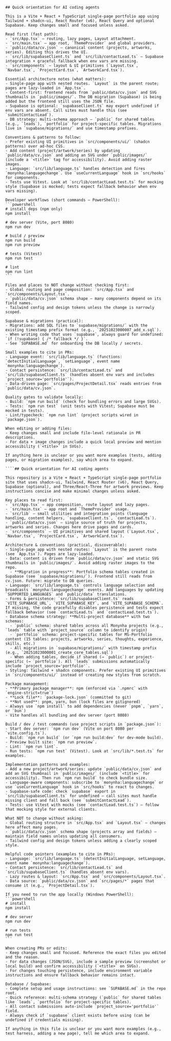 ````instructions
## Quick orientation for AI coding agents

This is a Vite + React + TypeScript single-page portfolio app using Tailwind + shadcn-ui, React Router (v6), React Query and optional Supabase. Keep changes small and focused unless asked.

Read first (fast path):
- `src/App.tsx` — routing, lazy pages, Layout attachment.
- `src/main.tsx` — app root, `ThemeProvider` and global providers.
- `public/data/cv.json` — canonical content (projects, artworks, series). Editing this drives the UI.
- `src/lib/supabaseClient.ts` and `src/lib/contactLead.ts` — Supabase integration + graceful fallback when env vars are missing.
- `src/components` — layout & UI primitives (`Layout.tsx`, `Navbar.tsx`, `ProjectCard.tsx`, `ArtworkCard.tsx`).

Essential architecture notes (what matters):
- Single-page app with nested routes. `Layout` is the parent route; pages are lazy-loaded in `App.tsx`.
- Content-first: frontend reads from `public/data/cv.json` and SVG thumbnails in `public/images/`. The DB migration (Supabase) is being added but the frontend still uses the JSON file.
- Supabase is optional: `supabaseClient.ts` may export undefined if env vars are absent. Call sites must handle this (see `submitContactLead`).
- DB strategy: multi-schema approach — `public` for shared tables (e.g., `leads`), `portfolio` for project-specific tables. Migrations live in `supabase/migrations/` and use timestamp prefixes.

Conventions & patterns to follow:
- Prefer existing UI primitives in `src/components/ui/` (shadcn patterns) over ad-hoc CSS.
- Add content (project/artwork/series) by updating `public/data/cv.json` and adding an SVG under `public/images/` (include a `<title>` tag for accessibility). Avoid adding raster images.
- Language: `src/lib/language.ts` handles detection and fires `monynha:languagechange`. Use `useCurrentLanguage` hook in `src/hooks` for components.
- Tests use Vitest. Look at `src/lib/contactLead.test.ts` for mocking style (Supabase is mocked; tests expect fallback behavior when env vars missing).

Developer workflows (short commands — PowerShell):
```powershell
# install deps (npm only)
npm install

# dev server (Vite, port 8080)
npm run dev

# build / preview
npm run build
npm run preview

# tests (Vitest)
npm run test

# lint
npm run lint
```

Files and places to NOT change without checking first:
- Global routing and page composition: `src/App.tsx` and `src/components/Layout.tsx`.
- `public/data/cv.json` schema shape — many components depend on its field names.
- Tailwind config and design tokens unless the change is narrowly scoped.

Supabase & migrations (practical):
- Migrations: add SQL files to `supabase/migrations/` with the existing timestamp prefix format (e.g., `20251023000007_add_x.sql`).
- When writing code that uses `supabase`, always guard for undefined: `if (!supabase) { /* fallback */ }`.
- See `SUPABASE.md` for onboarding the DB locally / secrets.

Small examples to cite in PRs:
- Language event: `src/lib/language.ts` (functions: `detectInitialLanguage`, `setLanguage`, event name `monynha:languagechange`).
- Contact persistence: `src/lib/contactLead.ts` and `src/lib/supabaseClient.ts` (handles absent env vars and includes `project_source='portfolio'`).
- Data-driven page: `src/pages/ProjectDetail.tsx` reads entries from `public/data/cv.json`.

Quality gates to validate locally:
- Build: `npm run build` (check for bundling errors and large SVGs).
- Tests: `npm run test` (unit tests with Vitest; Supabase must be mocked in tests).
- Lint/typecheck: `npm run lint` (project scripts wired in `package.json`).

When editing or adding files:
- Keep changes small and include file-level rationale in PR descriptions.
- For data + image changes include a quick local preview and mention accessibility (`<title>` in SVGs).

If anything here is unclear or you want more examples (tests, adding pages, or migration examples), say which area to expand.

````## Quick orientation for AI coding agents

This repository is a Vite + React + TypeScript single-page portfolio site that uses shadcn-ui, Tailwind, React Router (v6), React Query, Supabase (optional), and Three/React-Three for artwork previews. Keep instructions concise and make minimal changes unless asked.

Key places to read first:
- `src/App.tsx` — app composition, route layout and lazy pages.
- `src/main.tsx` — app root and `ThemeProvider` usage.
- `src/lib` — small utilities and integration points (language handling, content helpers, `supabaseClient.ts`, `contactLead.ts`).
- `public/data/cv.json` — single source of truth for projects, artworks and series. Changes here drive pages and cards.
- `src/components` — UI primitives and shared layout (`Layout.tsx`, `Navbar.tsx`, `ProjectCard.tsx`, `ArtworkCard.tsx`).

Architecture & conventions (practical, discoverable):
- Single-page app with nested routes: `Layout` is the parent route (see `App.tsx`). Pages are lazy-loaded.
- Data: content is driven from `public/data/cv.json` and static SVG thumbnails in `public/images/`. Avoid adding raster images to the repo.
  - **Migration in progress**: Portfolio schema tables created in Supabase (see `supabase/migrations/`). Frontend still reads from cv.json. Future: migrate to DB queries.
- Language: `src/lib/language.ts` controls language selection and broadcasts `monynha:languagechange` events. Add languages by updating `SUPPORTED_LANGUAGES` and `public/data` translations.
- Forms & persistence: `src/lib/supabaseClient.ts` reads `VITE_SUPABASE_URL`, `VITE_SUPABASE_KEY`, and `VITE_SUPABASE_SCHEMA`. If missing, the code gracefully disables persistence and tests expect fallback behavior (see `contactLead.ts` and `contactLead.test.ts`).
- Database schema strategy: **Multi-project database** with two schemas:
  - `public` schema: shared tables across all Monynha projects (e.g., `leads` table with `project_source` column to identify origin)
  - `portfolio` schema: project-specific tables for MS-Portfolio content (15 tables: projects, artworks, series, thoughts, experience, skills, etc.)
  - All migrations in `supabase/migrations/` with timestamp prefix (e.g., `20251023000001_create_core_tables.sql`)
  - When adding tables, decide if shared (→ `public`) or project-specific (→ `portfolio`). All `leads` submissions automatically include `project_source='portfolio'`.
- Styling: Tailwind + shadcn components. Prefer existing UI primitives in `src/components/ui/` instead of creating new styles from scratch.

Package management:
- **Primary package manager**: npm (enforced via `.npmrc` with `engine-strict=true`)
- **Lock file**: `package-lock.json` (committed to git)
- **Not used**: pnpm, yarn, bun (lock files are gitignored)
- Always use `npm install` to add dependencies (never `pnpm`, `yarn`, or `bun`)
- Vite handles all bundling and dev server (port 8080)

Build / dev / test commands (use project scripts in `package.json`):
- Start dev server: `npm run dev` (Vite on port 8080 per `vite.config.ts`).
- Build: `npm run build` (or `npm run build:dev` for dev-mode build).
- Preview built site: `npm run preview`.
- Lint: `npm run lint`.
- Run tests: `npm run test` (Vitest). Look at `src/lib/*.test.ts` for examples.

Implementation patterns and examples:
- Add a new project/artwork/series: update `public/data/cv.json` and add an SVG thumbnail in `public/images/` (include `<title>` for accessibility). Then run `npm run build` to check bundle size.
- Language-aware components: subscribe to `monynha:languagechange` or use `useCurrentLanguage` hook in `src/hooks` to react to changes.
- Supabase-safe code: check `supabase` export in `src/lib/supabaseClient.ts` for undefined — call sites must handle missing client and fall back (see `submitContactLead`).
- Tests: use Vitest with mocks (see `contactLead.test.ts`) — follow that mocking style for external clients.

What NOT to change without asking:
- Global routing structure in `src/App.tsx` and `Layout.tsx` — changes here affect many pages.
- `public/data/cv.json` schema shape (projects array and fields) — maintain field names unless updating all consumers.
- Tailwind config and design tokens unless adding a clearly scoped style.

Helpful code pointers (examples to cite in PRs):
- Language: `src/lib/language.ts` (detectInitialLanguage, setLanguage, event name `monynha:languagechange`).
- Contact persistence: `src/lib/contactLead.ts` and `src/lib/supabaseClient.ts` (handles absent env vars).
- Lazy routes & layout: `src/App.tsx` and `src/components/Layout.tsx`.
- Data source: `public/data/cv.json` and `src/pages/*` pages that consume it (e.g., `ProjectDetail.tsx`).

If you need to run the app locally (Windows PowerShell):
```powershell
# install
npm install

# dev server
npm run dev

# run tests
npm run test
```

When creating PRs or edits:
- Keep changes small and focused. Reference the exact files you edited and the reason.
- For data changes (JSON/SVG), include a sample preview (screenshot or local build) and confirm accessibility (`<title>` on SVGs).
- For changes touching persistence, include environment variable instructions and ensure fallback behavior remains intact.

Database / Supabase:
- Complete setup and usage instructions: see `SUPABASE.md` in the repo root.
- Quick reference: multi-schema strategy (`public` for shared tables like `leads`, `portfolio` for project-specific tables).
- All contact submissions auto-include `project_source='portfolio'` field.
- Always check if `supabase` client exists before using (can be undefined if credentials missing).

If anything in this file is unclear or you want more examples (e.g., test harness, adding a new page), tell me which area to expand.
